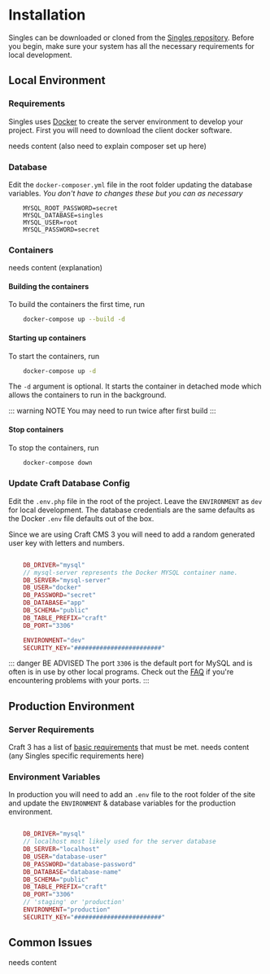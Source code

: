 # Installation
Singles can be downloaded or cloned from the [Singles repository](https://github.com/leaplogic/singles/tree/v3).  Before you begin, make sure your system has all the necessary requirements for local development.

## Local Environment

### Requirements
Singles uses [Docker](https://www.docker.com/get-started) to create the server environment to develop your project. First you will need to download the client docker software.

needs content (also need to explain composer set up here)



### Database
Edit the `docker-composer.yml` file in the root folder updating the database variables. *You don't have to changes these but you can as necessary*

```
    MYSQL_ROOT_PASSWORD=secret
    MYSQL_DATABASE=singles
    MYSQL_USER=root
    MYSQL_PASSWORD=secret
```

###  Containers
needs content (explanation)

#### Building the containers
To build the containers the first time, run
```bash
    docker-compose up --build -d    
```

#### Starting up containers 
To start the containers, run
```bash
    docker-compose up -d   
```
The `-d` argument is optional. It starts the container in detached mode which allows the containers to run in the background.

::: warning NOTE
You may need to run twice after first build
:::


#### Stop containers
To stop the containers, run
```bash
    docker-compose down
```

### Update Craft Database Config
Edit the `.env.php` file in the root of the project. Leave the `ENVIRONMENT` as `dev` for local development.  The database credentials are the same defaults as the Docker `.env` file defaults out of the box.

Since we are using Craft CMS 3 you will need to add a random generated user key with letters and numbers.

```PHP

    DB_DRIVER="mysql"
    // mysql-server represents the Docker MYSQL container name.
    DB_SERVER="mysql-server"
    DB_USER="docker"
    DB_PASSWORD="secret"
    DB_DATABASE="app"
    DB_SCHEMA="public"
    DB_TABLE_PREFIX="craft"
    DB_PORT="3306"

    ENVIRONMENT="dev"
    SECURITY_KEY="########################"

```

::: danger BE ADVISED
The port `3306` is the default port for MySQL and is often is in use by other local programs. Check out the [FAQ](/faq/craft3/#ports-in-use) if you're encountering problems with your ports.
:::

## Production Environment

### Server Requirements
Craft 3 has a list of [basic requirements](https://docs.craftcms.com/v3/requirements.html) that must be met.
needs content (any Singles specific requirements here)

### Environment Variables
In production you will need to add an `.env` file to the root folder of the site and update the `ENVIRONMENT` & database variables for the production environment. 

```PHP

    DB_DRIVER="mysql"
    // localhost most likely used for the server database
    DB_SERVER="localhost"
    DB_USER="database-user"
    DB_PASSWORD="database-password"
    DB_DATABASE="database-name"
    DB_SCHEMA="public"
    DB_TABLE_PREFIX="craft"
    DB_PORT="3306"
    // 'staging' or 'production'
    ENVIRONMENT="production"
    SECURITY_KEY="########################"

```

## Common Issues
needs content